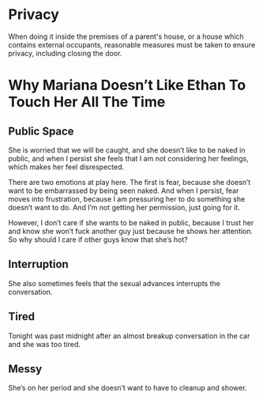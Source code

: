 # Privacy 
When doing it inside the premises of a parent's house, or a house which contains external occupants, reasonable measures must be taken to ensure privacy, including closing the door.


# Why Mariana Doesn’t Like Ethan To Touch Her All The Time

## Public Space
She is worried that we will be caught, and she doesn’t like to be naked in public, and when I persist she feels that I am not considering her feelings, which makes her feel disrespected.

There are two emotions at play here. The first is fear, because she doesn’t want to be embarrassed by being seen naked. And when I persist, fear moves into frustration, because I am pressuring her to do something she doesn’t want to do. And I’m not getting her permission, just going for it.

However, I don’t care if she wants to be naked in public, because I trust her and know she won’t fuck another guy just because he shows her attention. So why should I care if other guys know that she’s hot?

## Interruption
She also sometimes feels that the sexual advances interrupts the conversation.

## Tired
Tonight was past midnight after an almost breakup conversation in the car and she was too tired.

## Messy
She’s on her period and she doesn’t want to have to cleanup and shower.